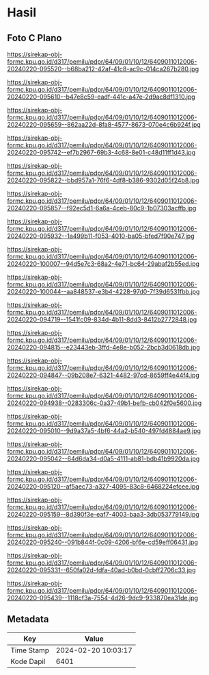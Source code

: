 # Hasil

## Foto C Plano

https://sirekap-obj-formc.kpu.go.id/d317/pemilu/pdpr/64/09/01/10/12/6409011012006-20240220-095520--b68ba212-42af-41c8-ac9c-014ca267b280.jpg

https://sirekap-obj-formc.kpu.go.id/d317/pemilu/pdpr/64/09/01/10/12/6409011012006-20240220-095610--b47e8c59-eadf-441c-a47e-2d9ac8df1310.jpg

https://sirekap-obj-formc.kpu.go.id/d317/pemilu/pdpr/64/09/01/10/12/6409011012006-20240220-095659--862aa22d-8fa8-4577-8673-070e4c6b924f.jpg

https://sirekap-obj-formc.kpu.go.id/d317/pemilu/pdpr/64/09/01/10/12/6409011012006-20240220-095742--ef7b2967-69b3-4c68-8e01-c48d11ff1d43.jpg

https://sirekap-obj-formc.kpu.go.id/d317/pemilu/pdpr/64/09/01/10/12/6409011012006-20240220-095822--bbd957a1-76f6-4df8-b386-9302d05f24b8.jpg

https://sirekap-obj-formc.kpu.go.id/d317/pemilu/pdpr/64/09/01/10/12/6409011012006-20240220-095857--f92ec5d1-6a6a-4ceb-80c9-1b07303acffb.jpg

https://sirekap-obj-formc.kpu.go.id/d317/pemilu/pdpr/64/09/01/10/12/6409011012006-20240220-095932--1a499b11-f053-4010-ba05-bfed7f90e747.jpg

https://sirekap-obj-formc.kpu.go.id/d317/pemilu/pdpr/64/09/01/10/12/6409011012006-20240220-100007--94d5e7c3-68a2-4e71-bc64-29abaf2b55ed.jpg

https://sirekap-obj-formc.kpu.go.id/d317/pemilu/pdpr/64/09/01/10/12/6409011012006-20240220-100044--aa848537-e3b4-4228-97d0-7f39d6531fbb.jpg

https://sirekap-obj-formc.kpu.go.id/d317/pemilu/pdpr/64/09/01/10/12/6409011012006-20240220-094719--1541fc09-834d-4b11-8dd3-8412b2772848.jpg

https://sirekap-obj-formc.kpu.go.id/d317/pemilu/pdpr/64/09/01/10/12/6409011012006-20240220-094815--e23443eb-3ffd-4e8e-b052-2bcb3d0618db.jpg

https://sirekap-obj-formc.kpu.go.id/d317/pemilu/pdpr/64/09/01/10/12/6409011012006-20240220-094847--09b208e7-6321-4482-97cd-8659ff4e44f4.jpg

https://sirekap-obj-formc.kpu.go.id/d317/pemilu/pdpr/64/09/01/10/12/6409011012006-20240220-094938--0283306c-0a37-49b1-befb-cb042f0e5600.jpg

https://sirekap-obj-formc.kpu.go.id/d317/pemilu/pdpr/64/09/01/10/12/6409011012006-20240220-095010--9d9a37a5-4bf6-44a2-b540-497fd4884ae9.jpg

https://sirekap-obj-formc.kpu.go.id/d317/pemilu/pdpr/64/09/01/10/12/6409011012006-20240220-095042--64d6da34-d0a5-4111-ab81-bdb41b9920da.jpg

https://sirekap-obj-formc.kpu.go.id/d317/pemilu/pdpr/64/09/01/10/12/6409011012006-20240220-095120--af5aec73-a327-4095-83c8-6468224efcee.jpg

https://sirekap-obj-formc.kpu.go.id/d317/pemilu/pdpr/64/09/01/10/12/6409011012006-20240220-095159--8d390f3e-eaf7-4003-baa3-3db053779149.jpg

https://sirekap-obj-formc.kpu.go.id/d317/pemilu/pdpr/64/09/01/10/12/6409011012006-20240220-095240--091b844f-0c09-4206-bf6e-cd59eff06431.jpg

https://sirekap-obj-formc.kpu.go.id/d317/pemilu/pdpr/64/09/01/10/12/6409011012006-20240220-095331--650fa02d-fdfa-40ad-b0bd-0cbff2706c33.jpg

https://sirekap-obj-formc.kpu.go.id/d317/pemilu/pdpr/64/09/01/10/12/6409011012006-20240220-095439--1118cf3a-7554-4d26-9dc9-933870ea31de.jpg


## Metadata

| Key        | Value               |
| ---------- | ------------------- |
| Time Stamp | 2024-02-20 10:03:17 |
| Kode Dapil | 6401                |



